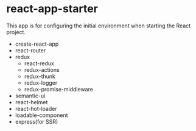# react-app-starter
This app is for configuring the initial environment when starting the React project.
+ create-react-app
+ react-router
+ redux
  - react-redux
  - redux-actions
  - redux-thunk
  - redux-logger
  - redux-promise-middleware
+ semantic-ui
+ react-helmet
+ react-hot-loader
+ loadable-component
+ express(for SSR)
